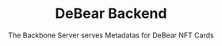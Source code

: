 <h1 align="center">DeBear Backend</h1>
<p align="center">The Backbone Server serves Metadatas for DeBear NFT Cards</p>